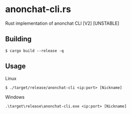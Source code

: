 # anonchat-cli.rs
Rust implementation of anonchat CLI [V2] [UNSTABLE]

## Building
```
$ cargo build --release -q
```

## Usage
Linux
```
$ ./target/release/anonchat-cli <ip:port> [Nickname]
```
Windows
```
.\target\release\anonchat-cli.exe <ip:port> [Nickname]
```
